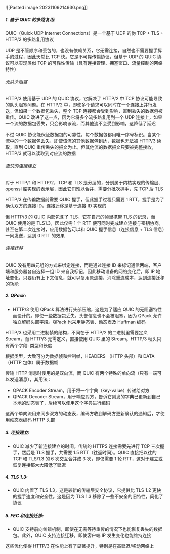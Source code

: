 ![[Pasted image 20231109214930.png]]

##### 1. 基于 QUIC 的多路复用:

QUIC（Quick UDP Internet Connections）是一个基于 UDP 的伪 TCP + TLS + HTTP/2 的多路复用协议

UDP 是不管顺序和丢包的，也没有依赖关系，它无需连接，自然也不需要握手挥手的过程，因此天然比 TCP 快。它是不可靠传输协议，但基于 UDP 的 QUIC 协议可以实现类似 TCP 的可靠性传输（具有连接管理、拥塞窗口、流量控制的网络特性）

###### 无队头阻塞

HTTP/3 使用基于 UDP 的 QUIC 协议，它解决了 HTTP/2 中 TCP 协议可能导致的队头阻塞问题。在 HTTP/2 中，即使多个请求可以同时在一个连接上并行发送，但如果一个数据包丢失，整个 TCP 连接都会受到影响，直到丢失的数据包被重传。QUIC 改进了这一点，因为它将多个流多路复用到一个 UDP 连接上，如果一个流的数据包丢失，只会影响该流，而其他流不会受到影响，这降低了延迟

不过 QUIC 协议能保证数据包的可靠性，每个数据包都用唯一序号标识。当某个流中的一个数据包丢失，即使该流的其他数据包到达，数据也无法被 HTTP/3 读取，直到 QUIC 重传丢失的报文为止。但其他流的数据报文只要被完整接收，HTTP/3 就可以读取到对应流的数据

###### 更快的连接建立

对于 HTTP/1 和 HTTP/2，TCP 和 TLS 是分层的，分别属于内核实现的传输层、openssl 库实现的表示层，因此它们难以合并，需要分批次握手，先 TCP 后 TLS

HTTP/3 在传输数据前需要 QUIC 握手，但此握手过程只需要 1 RTT，握手是为了确认双方的连接 ID，连接迁移是基于连接 ID 实现的

但 HTTP/3 的 QUIC 内部包含了 TLS，它在自己的帧里携带 TLS 的记录，而 QUIC 使用的是 TLS1.3，因此仅需 1 个 RTT 便可同时完成建立连接与密钥协商，甚至在第二次连接时，应用数据包可以和 QUIC 握手信息（连接信息 + TLS 信息）一同发送，达到 0 RTT 的效果

###### 连接迁移

QUIC 没有用四元组的方式来绑定连接，而是通过连接 ID 来标记通信两端，客户端和服务器各自选择一组 ID 来自我标记，因此移动设备的网络变化后，即 IP 地址变化，只要仍有上下文信息，就可以复用原连接，消除重连成本，达到连接迁移的功能

##### 2. QPack:

- HTTP/3 使用 QPack 算法进行头部压缩，这是为了适应 QUIC 的无阻塞特性而设计的。即使一些数据包丢失，头部信息也不会被阻塞，因为 QPack 允许独立解码头部字段。QPack 也采用静态表、动态表及 Huffman 编码

HTTP/3 也采用二进制帧的结构，不同在于 HTTP/2 的二进制里需要定义 Stream，而 HTTP/3 无需定义，直接使用 QUIC 里的 Stream。HTTP/3 帧头只有两个字段: 类型和长度

根据类型，大致可分为数据帧和控制帧，HEADERS （HTTP 头部）和 DATA （HTTP 包体）属于数据帧

传输 HTTP 消息时使用的是双向流，而 QUIC 有两个特殊的单向流（只有一端可以发送消息），其用法：
* QPACK Encoder Stream，用于将一个字典（key-value）传递给对方
* QPACK Decoder Stream，用于响应对方，告诉它刚发的字典已更新到自己本地的动态表了，后续可以使用这个字典进行编码

这两个单向流用来同步双方的动态表，编码方收到解码方更新确认的通知后，才使用动态表编码 HTTP 头部

##### 3. 连接建立:

- QUIC 减少了新连接建立的时间。传统的 HTTPS 连接需要先进行 TCP 三次握手，然后是 TLS 握手，共需要 1.5 RTT（往返时间）。QUIC 直接把以往的 TCP 和 TLS/1.3 的 6 次交互合并成 3 次，即仅需要 1 轮 RTT，这对于建立或恢复连接都大大降低了延迟

##### 4. TLS 1.3:

- QUIC 内置了 TLS 1.3，这是较新的传输层安全协议，它提供比 TLS 1.2 更快的握手速度和安全性。这是因为 TLS 1.3 移除了一些不安全的旧特性，简化了协议

##### 5. FEC 和连接迁移:

- QUIC 支持前向纠错机制，即使在无需等待重传的情况下也能恢复丢失的数据包。此外，QUIC 支持连接迁移，即使客户端 IP 发生变化也能维持连接

这些优化使得 HTTP/3 在性能上有了显著提升，特别是在高延迟/移动网络上
